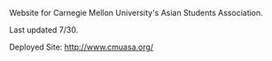 Website for Carnegie Mellon University's Asian Students Association.

Last updated 7/30.

Deployed Site: http://www.cmuasa.org/

